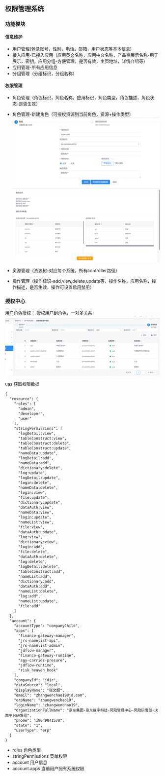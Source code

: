 ##  权限管理系统

### 功能模块

#### 信息维护

*  用户管理(登录账号，性别，电话，邮箱，用户状态等基本信息)
*  接入应用-已接入应用（应用英文名称，应用中文名称，产品栏展示名称-用于展示，密钥，应用分组-方便管理，是否有效，主页地址，详情介绍等）
*  应用管理-所有应用信息
*  分组管理（分组标识，分组名称）

#### 权限管理

* 角色管理（角色标识，角色名称，应用标识，角色类型，角色描述，角色状态-是否生效）
* 角色管理-新建角色（可授权资源到当前角色，资源+操作类型）
![Image text](img/1595411374.png)
![Image text](img/1595411437.png)

* 资源管理（资源树-对应每个系统，所有controller路径）
* 操作管理（操作标识-add,view,delete,update等，操作名称，应用名称，操作描述，是否生效，操作可设置启用禁用）



### 授权中心
用户角色授权： 授权用户到角色，一对多关系
![Image text](img/1595411727.png)

uas 获取权限数据
```  
{
  "resource": {
    "roles": [
      "admin",
      "developer",
      "user"
    ],
    "stringPermissions": [
      "logDetail:view",
      "tableConstruct:view",
      "tableConstruct:delete",
      "tableConstruct:update",
      "nameData:update",
      "logDetail:add",
      "nameData:add",
      "dictionary:delete",
      "log:update",
      "logDetail:update",
      "login:delete",
      "nameData:delete",
      "login:view",
      "file:update",
      "dictionary:update",
      "dataAuth:view",
      "nameData:view",
      "login:update",
      "nameList:view",
      "file:view",
      "dataAuth:update",
      "log:view",
      "dictionary:view",
      "login:add",
      "file:delete",
      "dataAuth:delete",
      "log:delete",
      "logDetail:delete",
      "tableConstruct:add",
      "nameList:add",
      "dictionary:add",
      "dataAuth:add",
      "nameList:delete",
      "log:add",
      "nameList:update",
      "file:add"
    ]
  },
  "account": {
    "accountType": "companyChild",
    "apps": [
      "finance-gateway-manager",
      "jrs-namelist-api",
      "jrs-namelist-admin",
      "jdflow-manager",
      "finance-gateway-runtime",
      "sgy-carrier-presure",
      "jdflow-runtime",
      "risk_heaven_book"
    ],
    "companyId": "jdjr",
    "dataSource": "local",
    "displayName": "张文超",
    "email": "zhangwenchao19@jd.com",
    "erpName": "zhangwenchao19",
    "loginName": "zhangwenchao19",
    "organizationFullName": "京东集团-京东数字科技-风险管理中心-风险研发部-决策平台研发组",
    "phone": "18649041578",
    "state": "1",
    "userType": "erp"
  }
}
```  

* roles 角色类型
* stringPermissions 菜单权限
* account 用户信息
* account.apps 当前用户拥有系统权限

